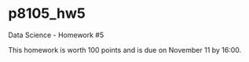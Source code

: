 # p8105_hw5
Data Science - Homework #5

This homework is worth 100 points and is due on November 11 by 16:00.
